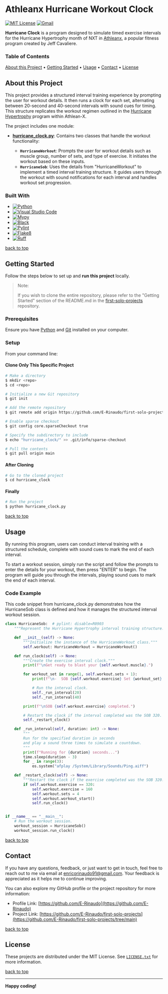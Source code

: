 # Athleanx Hurricane Workout Clock

[![MIT License][license-shield]][license-url]
[![Gmail][Gmail-shield]][Gmail-url]

**Hurricane Clock** is a program designed to simulate timed exercise intervals for the Hurricane Hypertrophy month of NXT in [Athleanx][Athleanx-url], a popular fitness program created by Jeff Cavaliere.

<!-- markdownlint-disable MD001 -->
### Table of Contents

[About this Project](#about-this-project) •
[Getting Started](#getting-started) •
[Usage](#usage) •
[Contact](#contact) •
[License](#license)
<!-- markdownlint-enable MD001 -->

## About this Project

This project provides a structured interval training experience by prompting the user for workout details. It then runs a clock for each set, alternating between 20-second and 40-second intervals with sound cues for timing. This structure replicates the workout regimen outlined in the [Hurricane Hypertrophy][HurricaneHypertrophy-url] program within Athlean-X.

The project includes one module:

+ **[hurricane_clock.py][Hurricane-Clock-url]**:
Contains two classes that handle the workout functionality:

  + **`HurricaneWorkout`**: Prompts the user for workout details such as muscle group, number of sets, and type of exercise. It initiates the workout based on these inputs.
  + **`HurricaneSob`**: Uses the details from "HurricaneWorkout" to implement a timed interval training structure. It guides users through the workout with sound notifications for each interval and handles workout set progression.

### Built With

+ [![Python][Python-badge]][Python-url]
+ [![Visual Studio Code][VSCode-badge]][VSCode-url]
+ [![Mypy][Mypy-badge]][Mypy-url]
+ [![Black][Black-badge]][Black-url]
+ [![Pylint][Pylint-badge]][Pylint-url]
+ [![Flake8][Flake8-badge]][Flake8-url]
+ [![Ruff][Ruff-badge]][Ruff-url]
  
[back to top](#athleanx-hurricane-workout-clock)

## Getting Started

Follow the steps below to set up and **run this project** locally.

> Note:
>
> If you wish to clone the entire repository, please refer to the "Getting Started" section of the README.md in the [first-solo-projects][First-Solo-Projects-url] repository.

### Prerequisites

Ensure you have [Python][Python-download] and [Git][Git-download] installed on your computer.

### Setup

From your command line:

#### Clone Only This Specific Project

```bash
# Make a directory
$ mkdir <repo>
$ cd <repo>

# Initialize a new Git repository
$ git init

# Add the remote repository
$ git remote add origin https://github.com/E-Rinaudo/first-solo-projects.git

# Enable sparse checkout
$ git config core.sparseCheckout true

# Specify the subdirectory to include
$ echo "hurricane_clock/" >> .git/info/sparse-checkout

# Pull the contents
$ git pull origin main
```

#### After Cloning

```bash
# Go to the cloned project
$ cd hurricane_clock
```

#### Finally

```bash
# Run the project
$ python hurricane_clock.py
```

[back to top](#athleanx-hurricane-workout-clock)

## Usage

By running this program, users can conduct interval training with a structured schedule, complete with sound cues to mark the end of each interval.

To start a workout session, simply run the script and follow the prompts to enter the details for your workout, then press "ENTER" to begin. The program will guide you through the intervals, playing sound cues to mark the end of each interval.

### Code Example

This code snippet from hurricane_clock.py demonstrates how the HurricaneSob class is defined and how it manages the structured interval workout session.

```py
class HurricaneSob:  # pylint: disable=R0903
    """Represent the Hurricane Hypertrophy interval training structure."""

    def __init__(self) -> None:
        """Initialize the instance of the HurricaneWorkout class."""
        self.workout: HurricaneWorkout = HurricaneWorkout()

    def run_clock(self) -> None:
        """Create the exercise interval clock."""
        print(f"\nGet ready to blast your {self.workout.muscle}.")

        for workout_set in range(1, self.workout.sets + 1):
            print(f"\n-  SOB {self.workout.exercise} Set {workout_set}:")

            # Run the interval clock.
            self._run_interval(20)
            self._run_interval(40)

        print(f"\nSOB {self.workout.exercise} completed.")

        # Restart the clock if the interval completed was the SOB 320.
        self._restart_clock()

    def _run_interval(self, duration: int) -> None:
        """
        Run for the specified duration in seconds
        and play a sound three times to simulate a countdown.
        """
        print(f"Running for {duration} seconds...")
        time.sleep(duration - 3)
        for _ in range(3):
            os.system("afplay /System/Library/Sounds/Ping.aiff")

    def _restart_clock(self) -> None:
        """Restart the clock if the exercise completed was the SOB 320."""
        if self.workout.exercise == 320:
            self.workout.exercise = 160
            self.workout.sets = 4
            self.workout.workout_start()
            self.run_clock()


if __name__ == "__main__":
    # Run the workout session.
    workout_session = HurricaneSob()
    workout_session.run_clock()
```

[back to top](#athleanx-hurricane-workout-clock)

## Contact

If you have any questions, feedback, or just want to get in touch, feel free to reach out to me via email at <enricorinaudo91@gmail.com>.
Your feedback is appreciated as it helps me to continue improving.

You can also explore my GitHub profile or the project repository for more information:

+ Profile Link: [https://github.com/E-Rinaudo](https://github.com/E-Rinaudo)
+ Project Link: [https://github.com/E-Rinaudo/first-solo-projects](https://github.com/E-Rinaudo/first-solo-projects/tree/main)

[back to top](#athleanx-hurricane-workout-clock)

## License

These projects are distributed under the MIT License. See [`LICENSE.txt`][license-url] for more information.

[back to top](#athleanx-hurricane-workout-clock)

---

**Happy coding!**

<!-- SHIELDS -->
[license-shield]: https://img.shields.io/github/license/E-Rinaudo/first-solo-projects.svg?style=flat
[license-url]: https://github.com/E-Rinaudo/first-solo-projects/blob/main/LICENSE.txt
[Gmail-shield]: https://img.shields.io/badge/Gmail-D14836?style=flat&logo=gmail&logoColor=white
[Gmail-url]: mailto:enricorinaudo91@gmail.com

<!-- BADGES -->
[Python-badge]: https://img.shields.io/badge/python-3670A0?logo=python&logoColor=ffdd54&style=flat
[Python-url]: https://docs.python.org/3/
[VSCode-badge]: https://img.shields.io/badge/Visual%20Studio%20Code-007ACC?logo=visualstudiocode&logoColor=fff&style=flat
[VSCode-url]: https://code.visualstudio.com/docs
[Mypy-badge]: https://img.shields.io/badge/mypy-checked-blue?style=flat
[Mypy-url]: https://mypy.readthedocs.io/
[Black-badge]: https://img.shields.io/badge/code%20style-black-000000.svg
[Black-url]: https://black.readthedocs.io/en/stable/
[Pylint-badge]: https://img.shields.io/badge/linting-pylint-yellowgreen?style=flat
[Pylint-url]: https://pylint.readthedocs.io/
[Ruff-badge]: https://img.shields.io/endpoint?url=https://raw.githubusercontent.com/astral-sh/ruff/main/assets/badge/v2.json
[Ruff-url]: https://docs.astral.sh/ruff/tutorial/
[Flake8-badge]: https://img.shields.io/badge/linting-flake8-blue?style=flat
[Flake8-url]: https://flake8.pycqa.org/en/latest/

<!-- PROJECTS LINKS -->
[Hurricane-Clock-url]: https://github.com/E-Rinaudo/first-solo-projects/blob/main/hurricane_clock/hurricane_clock.py

<!-- MAIN README -->
[First-Solo-Projects-url]: https://github.com/E-Rinaudo/first-solo-projects/blob/main/README.md

<!-- MISCELLANEA -->
[Athleanx-url]: https://athleanx.com/
[HurricaneHypertrophy-url]: https://athleanx.com/nxt

<!-- PREREQUISITES LINKS -->
[Python-download]: https://www.python.org/downloads/
[Git-download]: https://git-scm.com
